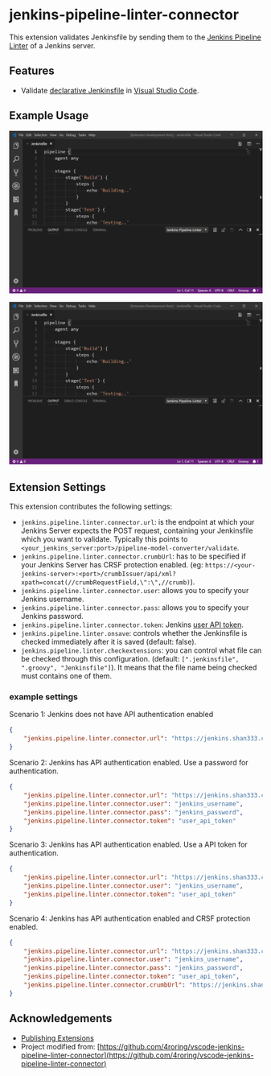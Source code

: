 # jenkins-pipeline-linter-connector

This extension validates Jenkinsfile by sending them to the [Jenkins Pipeline Linter](https://www.jenkins.io/doc/book/pipeline/development/#linter) of a Jenkins server.

## Features

- Validate [declarative Jenkinsfile](https://www.jenkins.io/doc/book/pipeline/syntax/#declarative-pipeline) in [Visual Studio Code](https://code.visualstudio.com/).

## Example Usage

![Example](images/example.gif)

![Example with syntax error](images/example_with_syntax_error.gif)

## Extension Settings

This extension contributes the following settings:

* `jenkins.pipeline.linter.connector.url`: is the endpoint at which your Jenkins Server expects the POST request, containing your Jenkinsfile which you want to validate. Typically this points to `<your_jenkins_server:port>/pipeline-model-converter/validate`.
* `jenkins.pipeline.linter.connector.crumbUrl`: has to be specified if your Jenkins Server has CRSF protection enabled. (eg: `https://<your-jenkins-server>:<port>/crumbIssuer/api/xml?xpath=concat(//crumbRequestField,\":\",//crumb)`).
* `jenkins.pipeline.linter.connector.user`: allows you to specify your Jenkins username.
* `jenkins.pipeline.linter.connector.pass`: allows you to specify your Jenkins password.
* `jenkins.pipeline.linter.connector.token`: Jenkins [user API token](https://www.baeldung.com/ops/jenkins-api-token).
* `jenkins.pipeline.linter.onsave`: controls whether the Jenkinsfile is checked immediately after it is saved (default: false).
* `jenkins.pipeline.linter.checkextensions`: you can control what file can be checked through this configuration. (default: `[".jenkinsfile", ".groovy", "Jenkinsfile"]`). It means that the file name being checked must contains one of them.

### example settings

Scenario 1: Jenkins does not have API authentication enabled

```json
{
    "jenkins.pipeline.linter.connector.url": "https://jenkins.shan333.cn/pipeline-model-converter/validate",
}
```

Scenario 2: Jenkins has API authentication enabled. Use a password for authentication.

```json
{
    "jenkins.pipeline.linter.connector.url": "https://jenkins.shan333.cn/pipeline-model-converter/validate",
    "jenkins.pipeline.linter.connector.user": "jenkins_username",
    "jenkins.pipeline.linter.connector.pass": "jenkins_password",
    "jenkins.pipeline.linter.connector.token": "user_api_token"
}
```

Scenario 3: Jenkins has API authentication enabled. Use a API token for authentication.

```json
{
    "jenkins.pipeline.linter.connector.url": "https://jenkins.shan333.cn/pipeline-model-converter/validate",
    "jenkins.pipeline.linter.connector.user": "jenkins_username",
    "jenkins.pipeline.linter.connector.token": "user_api_token"
}
```

Scenario 4: Jenkins has API authentication enabled and CRSF protection enabled.

```json
{
    "jenkins.pipeline.linter.connector.url": "https://jenkins.shan333.cn/pipeline-model-converter/validate",
    "jenkins.pipeline.linter.connector.user": "jenkins_username",
    "jenkins.pipeline.linter.connector.pass": "jenkins_password",
    "jenkins.pipeline.linter.connector.token": "user_api_token",
    "jenkins.pipeline.linter.connector.crumbUrl": "https://jenkins.shan333.cn/crumbIssuer/api/xml?xpath=concat(//crumbRequestField,\":\",//crumb)"
}
```

## Acknowledgements

- [Publishing Extensions](https://code.visualstudio.com/api/working-with-extensions/publishing-extension)
- Project modified from: [https://github.com/4roring/vscode-jenkins-pipeline-linter-connector](https://github.com/4roring/vscode-jenkins-pipeline-linter-connector)
